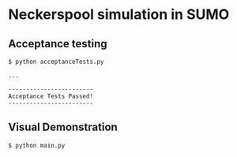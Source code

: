 # Neckerspool simulation in SUMO

## Acceptance testing

```console
$ python acceptanceTests.py

...

------------------------
Acceptance Tests Passed!
------------------------
```

## Visual Demonstration

```console
$ python main.py
```
